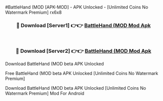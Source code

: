 #BattleHand (MOD [APK-MOD] - APK Unlocked - [Unlimited Coins No Watermark Premium] rx6x8



<div align="center">

<h3>🔴 Download [Server1] 👉👉 <a href="https://momento.my/?title=BattleHand_(MOD">BattleHand (MOD Mod Apk</a></h3><br>

<h3>🔴 Download [Server2] 👉👉 <a href="https://momento.my/?title=BattleHand_(MOD">BattleHand (MOD Mod Apk</a></h3>
</div>



Download BattleHand (MOD beta APK Unlocked

Free BattleHand (MOD beta APK Unlocked [Unlimited Coins No Watermark Premium]

Download BattleHand (MOD beta APK Unlocked [Unlimited Coins No Watermark Premium] Mod For Android
